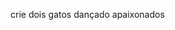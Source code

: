 crie dois gatos dançado apaixonados
<!---

Renatathalita/Renatathalita is a ✨ special ✨ repository because its `README.md` (this file) appears on your GitHub profile.
You can click the Preview link to take a look at your changes.
--->
